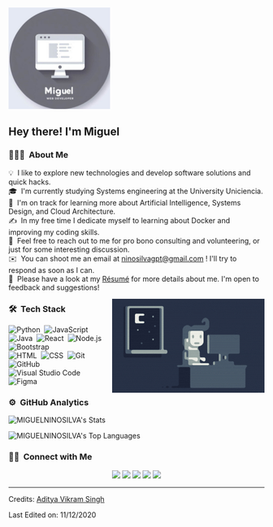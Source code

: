 <img src="./img/bgreadme.jpeg" width="200rem">
<h2>Hey there! I'm Miguel </h2>

<!-- ## 👋 &nbsp;Hey there! I'm Aditya -->

### 👨🏻‍💻 &nbsp;About Me

💡 &nbsp;I like to explore new technologies and develop software solutions and quick hacks.\
🎓 &nbsp;I'm currently studying Systems engineering at the University Uniciencia.\
🌱 &nbsp;I'm on track for learning more about Artificial Intelligence, Systems Design, and Cloud Architecture.\
✍️ &nbsp;In my free time I dedicate myself to learning about Docker and improving my coding skills.\
💬 &nbsp;Feel free to reach out to me for pro bono consulting and volunteering, or just for some interesting discussion.\
✉️ &nbsp;You can shoot me an email at ninosilvagpt@gmail.com ! I'll try to respond as soon as I can.\
📄 &nbsp;Please have a look at my [Résumé](https://campuslands-my.sharepoint.com/personal/andres_lizarazo_campuslands_com/_layouts/15/onedrive.aspx?id=%2Fpersonal%2Fandres%5Flizarazo%5Fcampuslands%5Fcom%2FDocuments%2F%F0%9F%9A%80%20Campus%20Lands%2FDirecci%C3%B3n%20General%20Campus%2FInformaci%C3%B3n%20Campers%2FBancolombia%2FMiguel%20Angel%20Ni%C3%B1o%20Silva%2Epdf&parent=%2Fpersonal%2Fandres%5Flizarazo%5Fcampuslands%5Fcom%2FDocuments%2F%F0%9F%9A%80%20Campus%20Lands%2FDirecci%C3%B3n%20General%20Campus%2FInformaci%C3%B3n%20Campers%2FBancolombia&ga=1l) for more details about me. I'm open to feedback and suggestions!

<img alt="Night Coding" src="https://raw.githubusercontent.com/AVS1508/AVS1508/master/assets/Night-Coding.gif" align="right"/>

### 🛠 &nbsp;Tech Stack

![Python](https://img.shields.io/badge/-Python-05122A?style=flat&logo=python)&nbsp;
![JavaScript](https://img.shields.io/badge/-JavaScript-05122A?style=flat&logo=javascript)&nbsp;
![Java](https://img.shields.io/badge/-Java-05122A?style=flat&logo=Java&logoColor=FFA518)&nbsp;
![React](https://img.shields.io/badge/-React-05122A?style=flat&logo=react)&nbsp;
![Node.js](https://img.shields.io/badge/-Node.js-05122A?style=flat&logo=node.js)&nbsp;
![Bootstrap](https://img.shields.io/badge/-Bootstrap-05122A?style=flat&logo=bootstrap&logoColor=563D7C)\
![HTML](https://img.shields.io/badge/-HTML-05122A?style=flat&logo=HTML5)&nbsp;
![CSS](https://img.shields.io/badge/-CSS-05122A?style=flat&logo=CSS3&logoColor=1572B6)&nbsp;
![Git](https://img.shields.io/badge/-Git-05122A?style=flat&logo=git)&nbsp;
![GitHub](https://img.shields.io/badge/-GitHub-05122A?style=flat&logo=github)&nbsp;\
![Visual Studio Code](https://img.shields.io/badge/-Visual%20Studio%20Code-05122A?style=flat&logo=visual-studio-code&logoColor=007ACC)&nbsp;
![Figma](https://img.shields.io/badge/figma-%23F24E1E.svg?style=for-the-badge&logo=figma&logoColor=white)&nbsp;

### ⚙️ &nbsp;GitHub Analytics

![MIGUELNINOSILVA's Stats](https://github-readme-stats.vercel.app/api?username=MIGUELNINOSILVA&theme=vue-dark&show_icons=true&hide_border=false&count_private=true)

![MIGUELNINOSILVA's Top Languages](https://github-readme-stats.vercel.app/api/top-langs/?username=MIGUELNINOSILVA&theme=vue-dark&show_icons=true&hide_border=false&layout=compact)

### 🤝🏻 &nbsp;Connect with Me

<p align="center">
<a href="https://www.linkedin.com/in/miguelninosilva/"><img src="https://img.shields.io/badge/linkedin-%230077B5.svg?style=for-the-badge&logo=linkedin&logoColor=white"/></a>
<a href="mailto:ninosilvagpt@gmail.com"><img src="https://img.shields.io/badge/Gmail-D14836?style=for-the-badge&logo=gmail&logoColor=white"/></a>
<a href="https://instagram.com/adityavs_"><img src="https://img.shields.io/badge/Instagram-%23E4405F.svg?style=for-the-badge&logo=Instagram&logoColor=white"/></a>
<a href="https://www.facebook.com/MiguelSkeree?locale=es_LA"><img src="https://img.shields.io/badge/Facebook-%231877F2.svg?style=for-the-badge&logo=Facebook&logoColor=white"/></a>
<a href="https://api.whatsapp.com/send/?phone=3126078359&text&type=phone_number&app_absent=0"><img src="https://img.shields.io/badge/WhatsApp-25D366?style=for-the-badge&logo=whatsapp&logoColor=white" /></a>
</p>

-----
Credits: [Aditya Vikram Singh](https://github.com/AVS1508)

Last Edited on: 11/12/2020